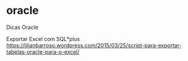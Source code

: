 # oracle
Dicas Oracle 

Exportar Excel com SQL*plus
https://lilianbarroso.wordpress.com/2015/03/25/script-para-exportar-tabelas-oracle-para-o-excel/

